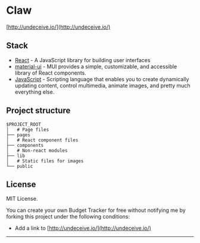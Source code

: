 # Claw

[http://undeceive.io/](http://undeceive.io/)

## Stack

- [React](https://reactjs.org/) - A JavaScript library for building user interfaces
- [material-ui](https://mui.com/material-ui/) - MUI provides a simple, customizable, and accessible library of React components.
- [JavaScript](https://www.javascript.com/) - Scripting language that enables you to create dynamically updating content, control multimedia, animate images, and pretty much everything else.


## Project structure

```
$PROJECT_ROOT
│   # Page files
├── pages
│   # React component files
├── components
│   # Non-react modules
├── lib
│   # Static files for images
└── public
```

## License

MIT License.

You can create your own Budget Tracker for free without notifying me by forking this project under the following conditions:

- Add a link to [http://undeceive.io/](http://undeceive.io/)

---
